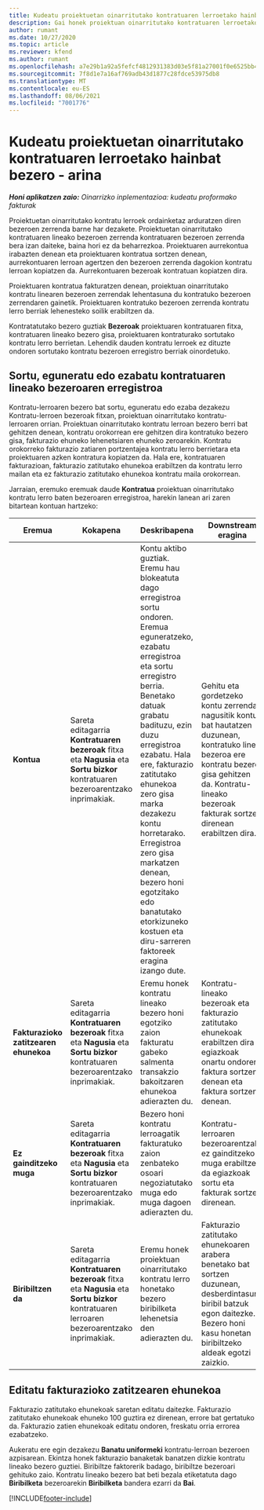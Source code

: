 ```yaml
---
title: Kudeatu proiektuetan oinarritutako kontratuaren lerroetako hainbat bezero - arina
description: Gai honek proiektuan oinarritutako kontratuaren lerroetako hainbat bezero kudeatzeari buruzko informazioa eskaintzen du.
author: rumant
ms.date: 10/27/2020
ms.topic: article
ms.reviewer: kfend
ms.author: rumant
ms.openlocfilehash: a7e29b1a92a5fefcf4812931383d03e5f81a27001f0e6525bb4eeb8dc93b18b9
ms.sourcegitcommit: 7f8d1e7a16af769adb43d1877c28fdce53975db8
ms.translationtype: MT
ms.contentlocale: eu-ES
ms.lasthandoff: 08/06/2021
ms.locfileid: "7001776"
---
```

# <a name="manage-multiple-customers-on-project-based-contract-lines---lite"></a>Kudeatu proiektuetan oinarritutako kontratuaren lerroetako hainbat bezero - arina

_**Honi aplikatzen zaio:** Oinarrizko inplementazioa: kudeatu proformako fakturak_

Proiektuetan oinarritutako kontratu lerroek ordainketaz arduratzen diren bezeroen zerrenda barne har dezakete. Proiektuetan oinarritutako kontratuaren lineako bezeroen zerrenda kontratuaren bezeroen zerrenda bera izan daiteke, baina hori ez da beharrezkoa. Proiektuaren aurrekontua irabazten denean eta proiektuaren kontratua sortzen denean, aurrekontuaren lerroan agertzen den bezeroen zerrenda dagokion kontratu lerroan kopiatzen da. Aurrekontuaren bezeroak kontratuan kopiatzen dira.

Proiektuaren kontratua fakturatzen denean, proiektuan oinarritutako kontratu linearen bezeroen zerrendak lehentasuna du kontratuko bezeroen zerrendaren gainetik. Proiektuaren kontratuko bezeroen zerrenda kontratu lerro berriak lehenesteko soilik erabiltzen da.

Kontratatutako bezero guztiak **Bezeroak** proiektuaren kontratuaren fitxa, kontratuaren lineako bezero gisa, proiektuaren kontraturako sortutako kontratu lerro berrietan. Lehendik dauden kontratu lerroek ez dituzte ondoren sortutako kontratu bezeroen erregistro berriak oinordetuko.

## <a name="create-update-or-delete-a-contract-line-customer-record"></a>Sortu, eguneratu edo ezabatu kontratuaren lineako bezeroaren erregistroa

Kontratu-lerroaren bezero bat sortu, eguneratu edo ezaba dezakezu Kontratu-lerroen bezeroak fitxan, proiektuan oinarritutako kontratu-lerroaren orrian. Proiektuan oinarritutako kontratu lerroan bezero berri bat gehitzen denean, kontratu orokorrean ere gehitzen dira kontratuko bezero gisa, fakturazio ehuneko lehenetsiaren ehuneko zeroarekin. Kontratu orokorreko fakturazio zatiaren portzentajea kontratu lerro berrietara eta proiektuaren azken kontratura kopiatzen da. Hala ere, kontratuaren fakturazioan, fakturazio zatitutako ehunekoa erabiltzen da kontratu lerro mailan eta ez fakturazio zatitutako ehunekoa kontratu maila orokorrean.

Jarraian, eremuko eremuak daude **Kontratua** proiektuan oinarritutako kontratu lerro baten bezeroaren erregistroa, harekin lanean ari zaren bitartean kontuan hartzeko:

| Eremua | Kokapena | Deskribapena | Downstream eragina |
| --- | --- | --- | --- |
| **Kontua** | Sareta editagarria **Kontratuaren bezeroak** fitxa eta **Nagusia** eta **Sortu bizkor** kontratuaren bezeroarentzako inprimakiak. | Kontu aktibo guztiak. Eremu hau blokeatuta dago erregistroa sortu ondoren. Eremua eguneratzeko, ezabatu erregistroa eta sortu erregistro berria. Benetako datuak grabatu badituzu, ezin duzu erregistroa ezabatu. Hala ere, fakturazio zatitutako ehunekoa zero gisa marka dezakezu kontu horretarako. Erregistroa zero gisa markatzen denean, bezero honi egotzitako edo banatutako etorkizuneko kostuen eta diru-sarreren faktoreek eragina izango dute. | Gehitu eta gordetzeko kontu zerrenda nagusitik kontu bat hautatzen duzunean, kontratuko linea bezeroa ere kontratu bezero gisa gehitzen da. Kontratu-lineako bezeroak fakturak sortzen direnean erabiltzen dira. |
| **Fakturazioko zatitzearen ehunekoa** | Sareta editagarria **Kontratuaren bezeroak** fitxa eta **Nagusia** eta **Sortu bizkor** kontratuaren bezeroarentzako inprimakiak. | Eremu honek kontratu lineako bezero honi egotziko zaion fakturatu gabeko salmenta transakzio bakoitzaren ehunekoa adierazten du. | Kontratu-lineako bezeroak eta fakturazio zatitutako ehunekoak erabiltzen dira egiazkoak onartu ondoren faktura sortzen denean eta faktura sortzen denean. |
| **Ez gainditzeko muga** | Sareta editagarria **Kontratuaren bezeroak** fitxa eta **Nagusia** eta **Sortu bizkor** kontratuaren bezeroarentzako inprimakiak. | Bezero honi kontratu lerroagatik fakturatuko zaion zenbateko osoari negoziatutako muga edo muga dagoen adierazten du. | Kontratu-lerroaren bezeroarentzako ez gainditzeko muga erabiltzen da egiazkoak sortu eta fakturak sortzen direnean. |
| **Biribiltzen da** | Sareta editagarria **Kontratuaren bezeroak** fitxa eta **Nagusia** eta **Sortu bizkor** kontratuaren lerroaren bezeroarentzako inprimakiak. | Eremu honek proiektuan oinarritutako kontratu lerro honetako bezero biribilketa lehenetsia den adierazten du. | Fakturazio zatitutako ehunekoaren arabera benetako bat sortzen duzunean, desberdintasun biribil batzuk egon daitezke. Bezero honi kasu honetan biribiltzeko aldeak egotzi zaizkio. |

## <a name="edit-billing-split-percentages"></a>Editatu fakturazioko zatitzearen ehunekoa

Fakturazio zatitutako ehunekoak saretan editatu daitezke. Fakturazio zatitutako ehunekoak ehuneko 100 guztira ez direnean, errore bat gertatuko da. Fakturazio zatien ehunekoak editatu ondoren, freskatu orria errorea ezabatzeko.

Aukeratu ere egin dezakezu **Banatu uniformeki** kontratu-lerroan bezeroen azpisarean. Ekintza honek fakturazio banaketak banatzen dizkie kontratu lineako bezero guztiei. Biribiltze faktorerik badago, biribiltze bezeroari gehituko zaio. Kontratu lineako bezero bat beti bezala etiketatuta dago **Biribilketa** bezeroarekin **Biribilketa** bandera ezarri da **Bai**.


[!INCLUDE[footer-include](../../includes/footer-banner.md)]